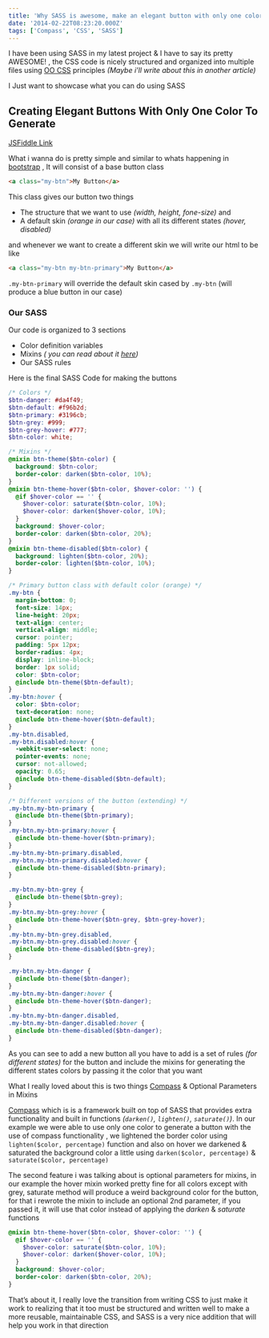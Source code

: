 ```yaml
---
title: 'Why SASS is awesome, make an elegant button with only one color to generate'
date: '2014-02-22T08:23:20.000Z'
tags: ['Compass', 'CSS', 'SASS']
---
```


I have been using SASS in my latest project & I have to say its pretty AWESOME! , the CSS code is nicely structured and organized into multiple files using [OO CSS](http://oocss.org/ 'Object Oriented CSS') principles _(Maybe i’ll write about this in another article)_

I Just want to showcase what you can do using SASS

## Creating Elegant Buttons With Only One Color To Generate

[JSFiddle Link](http://jsfiddle.net/nadeemkhedr/7wJya/2 'CSS Button')

What i wanna do is pretty simple and similar to whats happening in [bootstrap](http://getbootstrap.com/) , It will consist of a base button class

```html
<a class="my-btn">My Button</a>
```

This class gives our button two things

- The structure that we want to use _(width, height, fone-size)_ and
- A default skin _(orange in our case)_ with all its different states _(hover, disabled)_

and whenever we want to create a different skin we will write our html to be like

```html
<a class="my-btn my-btn-primary">My Button</a>
```

`.my-btn-primary` will override the default skin cased by `.my-btn` (will produce a blue button in our case)

### Our SASS

Our code is organized to 3 sections

- Color definition variables
- Mixins _( you can read about it [here](http://sass-lang.com/guide 'SASS Guide'))_
- Our SASS rules

Here is the final SASS Code for making the buttons

```scss
/* Colors */
$btn-danger: #da4f49;
$btn-default: #f96b2d;
$btn-primary: #3196cb;
$btn-grey: #999;
$btn-grey-hover: #777;
$btn-color: white;

/* Mixins */
@mixin btn-theme($btn-color) {
  background: $btn-color;
  border-color: darken($btn-color, 10%);
}
@mixin btn-theme-hover($btn-color, $hover-color: '') {
  @if $hover-color == '' {
    $hover-color: saturate($btn-color, 10%);
    $hover-color: darken($hover-color, 10%);
  }
  background: $hover-color;
  border-color: darken($btn-color, 20%);
}
@mixin btn-theme-disabled($btn-color) {
  background: lighten($btn-color, 20%);
  border-color: lighten($btn-color, 10%);
}

/* Primary button class with default color (orange) */
.my-btn {
  margin-bottom: 0;
  font-size: 14px;
  line-height: 20px;
  text-align: center;
  vertical-align: middle;
  cursor: pointer;
  padding: 5px 12px;
  border-radius: 4px;
  display: inline-block;
  border: 1px solid;
  color: $btn-color;
  @include btn-theme($btn-default);
}
.my-btn:hover {
  color: $btn-color;
  text-decoration: none;
  @include btn-theme-hover($btn-default);
}
.my-btn.disabled,
.my-btn.disabled:hover {
  -webkit-user-select: none;
  pointer-events: none;
  cursor: not-allowed;
  opacity: 0.65;
  @include btn-theme-disabled($btn-default);
}

/* Different versions of the button (extending) */
.my-btn.my-btn-primary {
  @include btn-theme($btn-primary);
}
.my-btn.my-btn-primary:hover {
  @include btn-theme-hover($btn-primary);
}
.my-btn.my-btn-primary.disabled,
.my-btn.my-btn-primary.disabled:hover {
  @include btn-theme-disabled($btn-primary);
}

.my-btn.my-btn-grey {
  @include btn-theme($btn-grey);
}
.my-btn.my-btn-grey:hover {
  @include btn-theme-hover($btn-grey, $btn-grey-hover);
}
.my-btn.my-btn-grey.disabled,
.my-btn.my-btn-grey.disabled:hover {
  @include btn-theme-disabled($btn-grey);
}

.my-btn.my-btn-danger {
  @include btn-theme($btn-danger);
}
.my-btn.my-btn-danger:hover {
  @include btn-theme-hover($btn-danger);
}
.my-btn.my-btn-danger.disabled,
.my-btn.my-btn-danger.disabled:hover {
  @include btn-theme-disabled($btn-danger);
}
```

As you can see to add a new button all you have to add is a set of rules *(for different states)* for the button and include the mixins for generating the different states colors by passing it the color that you want

What I really loved about this is two things [Compass](http://compass-style.org/) & Optional Parameters in Mixins

[Compass](http://compass-style.org/) which is is a framework built on top of SASS that provides extra functionality and built in functions *(`darken()`, `lighten()`, `saturate()`)*. In our example we were able to use only one color to generate a button with the use of compass functionality , we lightened the border color using `lighten($color, percentage)` function and also on hover we darkened & saturated the background color a little using `darken($color, percentage)` & `saturate($color, percentage)`

The second feature i was talking about is optional parameters for mixins, in our example the hover mixin worked pretty fine for all colors except with grey, saturate method will produce a weird background color for the button, for that i rewrote the mixin to include an optional 2nd parameter, if you passed it, it will use that color instead of applying the _darken_ & _saturate_ functions

```scss
@mixin btn-theme-hover($btn-color, $hover-color: '') {
  @if $hover-color == '' {
    $hover-color: saturate($btn-color, 10%);
    $hover-color: darken($hover-color, 10%);
  }
  background: $hover-color;
  border-color: darken($btn-color, 20%);
}
```

That’s about it, I really love the transition from writing CSS to just make it work to realizing that it too must be structured and written well to make a more reusable, maintainable CSS, and SASS is a very nice addition that will help you work in that direction
